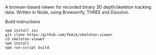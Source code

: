 A browser-based viewer for recorded binary 3D depth/skeleton tracking data. Written in Node, using Browserify, THREE and Dissolve.

Build instructions

```
npm install zxc
git clone https:/github.com/femik/skeleton-viewer
cd skeleton-viewer
npm install
npm run-script build

```
